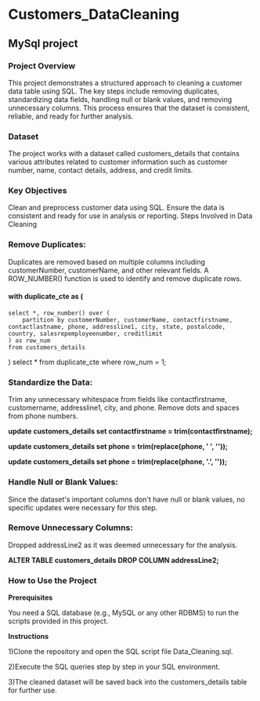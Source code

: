 # Customers_DataCleaning
## MySql project  

 ### Project Overview  
 
This project demonstrates a structured approach to cleaning a customer data table using SQL. The key steps include removing duplicates, standardizing data fields, handling null or blank values, and removing unnecessary columns. This process ensures that the dataset is consistent, reliable, and ready for further analysis.  


### Dataset  

The project works with a dataset called customers_details that contains various attributes related to customer information such as customer number, name, contact details, address, and credit limits.  


### Key Objectives  

Clean and preprocess customer data using SQL.
Ensure the data is consistent and ready for use in analysis or reporting.
Steps Involved in Data Cleaning  

### Remove Duplicates:  

Duplicates are removed based on multiple columns including customerNumber, customerName, and other relevant fields.
A ROW_NUMBER() function is used to identify and remove duplicate rows.  

#### with duplicate_cte as (
    select *, row_number() over (
        partition by customerNumber, customerName, contactfirstname, contactlastname, phone, addressline1, city, state, postalcode, country, salesrepemployeenumber, creditlimit
    ) as row_num
    from customers_details
)  select * 
from duplicate_cte
where row_num = 1;

### Standardize the Data:  

Trim any unnecessary whitespace from fields like contactfirstname, customername, addressline1, city, and phone.
Remove dots and spaces from phone numbers.  

**update customers_details
set contactfirstname = trim(contactfirstname);**  

**update customers_details
set phone = trim(replace(phone, ' ', ''));**  

**update customers_details
set phone = trim(replace(phone, '.', ''));**  

### Handle Null or Blank Values:  

Since the dataset's important columns don't have null or blank values, no specific updates were necessary for this step.  

### Remove Unnecessary Columns:  

Dropped addressLine2 as it was deemed unnecessary for the analysis.  

**ALTER TABLE customers_details
DROP COLUMN addressLine2;**  

### How to Use the Project  

**Prerequisites**  

You need a SQL database (e.g., MySQL or any other RDBMS) to run the scripts provided in this project.  

**Instructions**  

1)Clone the repository and open the SQL script file Data_Cleaning.sql.  

2)Execute the SQL queries step by step in your SQL environment.  

3)The cleaned dataset will be saved back into the customers_details table for further use.
